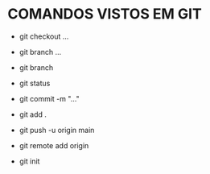 # COMANDOS VISTOS EM GIT

- git checkout ...

- git branch ...

- git branch

- git status

- git commit -m "..."

- git add .

- git push -u origin main

- git remote add origin

- git init